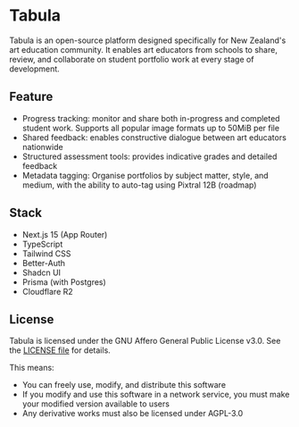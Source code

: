 # Tabula
Tabula is an open-source platform designed specifically for New Zealand's art education community. It enables art educators from schools to share, review, and collaborate on student portfolio work at every stage of development.

## Feature
- Progress tracking: monitor and share both in-progress and completed student work. Supports all popular image formats up to 50MiB per file
- Shared feedback: enables constructive dialogue between art educators nationwide
- Structured assessment tools: provides indicative grades and detailed feedback
- Metadata tagging: Organise portfolios by subject matter, style, and medium, with the ability to auto-tag using Pixtral 12B (roadmap)

## Stack 
- Next.js 15 (App Router)
- TypeScript
- Tailwind CSS
- Better-Auth
- Shadcn UI
- Prisma (with Postgres)
- Cloudflare R2

## License

Tabula is licensed under the GNU Affero General Public License v3.0. See the [LICENSE file](/LICENSE.md) for details.

This means:
- You can freely use, modify, and distribute this software
- If you modify and use this software in a network service, you must make your modified version available to users
- Any derivative works must also be licensed under AGPL-3.0
